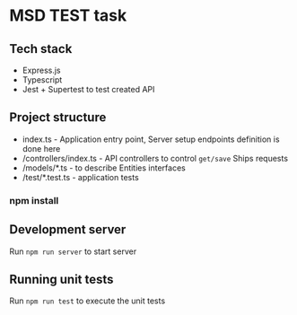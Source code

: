 # MSD TEST task

## Tech stack

- Express.js
- Typescript
- Jest + Supertest to test created API

## Project structure

- index.ts - Application entry point, Server setup endpoints definition is done here
- /controllers/index.ts - API controllers to control `get/save` Ships requests
- /models/*.ts - to describe Entities interfaces
- /test/*.test.ts - application tests



### npm install

## Development server

Run `npm run server` to start server

## Running unit tests

Run `npm run test` to execute the unit tests